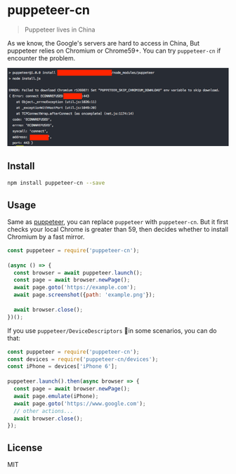 # puppeteer-cn

> Puppeteer lives in China

As we know, the Google's servers are hard to access in China, But puppeteer relies on Chromium or Chrome59+. You can try `puppeteer-cn` if encounter the problem.

![](./chromium-download-error.png)

## Install

```bash
npm install puppeteer-cn --save
```

## Usage

Same as [puppeteer](https://github.com/GoogleChrome/puppeteer), you can replace `puppeteer` with `puppeteer-cn`. But it first checks your local Chrome is greater than 59, then decides whether to install Chromium by a fast mirror.

```javascript
const puppeteer = require('puppeteer-cn');

(async () => {
  const browser = await puppeteer.launch();
  const page = await browser.newPage();
  await page.goto('https://example.com');
  await page.screenshot({path: 'example.png'});

  await browser.close();
})();
```

If you use `puppeteer/DeviceDescriptors` in some scenarios, you can do that:

```javascript
const puppeteer = require('puppeteer-cn');
const devices = require('puppeteer-cn/devices');
const iPhone = devices['iPhone 6'];

puppeteer.launch().then(async browser => {
  const page = await browser.newPage();
  await page.emulate(iPhone);
  await page.goto('https://www.google.com');
  // other actions...
  await browser.close();
});
```

## License

MIT
